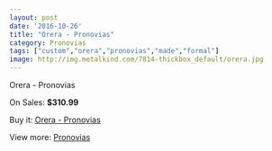 ```yaml
---
layout: post
date: '2016-10-26'
title: "Orera - Pronovias"
category: Pronovias
tags: ["custom","orera","pronovias","made","formal"]
image: http://img.metalkind.com/7814-thickbox_default/orera.jpg
---
```

Orera - Pronovias

On Sales: **$310.99**
<a href="https://www.metalkind.com/en/pronovias/3415-orera.html"><amp-img layout="responsive" width="600" height="600" src="//img.metalkind.com/7814-thickbox_default/orera.jpg" alt="Orera - Pronovias 0" /></a>
<a href="https://www.metalkind.com/en/pronovias/3415-orera.html"><amp-img layout="responsive" width="600" height="600" src="//img.metalkind.com/7815-thickbox_default/orera.jpg" alt="Orera - Pronovias 1" /></a>
<a href="https://www.metalkind.com/en/pronovias/3415-orera.html"><amp-img layout="responsive" width="600" height="600" src="//img.metalkind.com/7816-thickbox_default/orera.jpg" alt="Orera - Pronovias 2" /></a>
<a href="https://www.metalkind.com/en/pronovias/3415-orera.html"><amp-img layout="responsive" width="600" height="600" src="//img.metalkind.com/7817-thickbox_default/orera.jpg" alt="Orera - Pronovias 3" /></a>

Buy it: [Orera - Pronovias](https://www.metalkind.com/en/pronovias/3415-orera.html "Orera - Pronovias")

View more: [Pronovias](https://www.metalkind.com/en/103-pronovias "Pronovias")